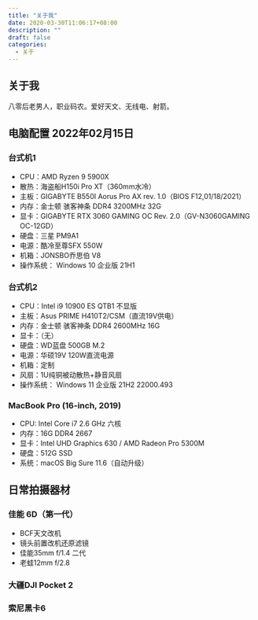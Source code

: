 ```yaml
---
title: "关于我"
date: 2020-03-30T11:06:17+08:00
description: ""
draft: false
categories:
  - 关于
---
```



## 关于我
八零后老男人，职业码农。爱好天文、无线电、射箭。

## 电脑配置 2022年02月15日
### 台式机1
* CPU：AMD Ryzen 9 5900X
* 散热：海盗船H150i Pro XT（360mm水冷）
* 主板：GIGABYTE B550I Aorus Pro AX rev. 1.0（BIOS F12,01/18/2021）
* 内存：金士顿 骇客神条 DDR4 3200MHz 32G
* 显卡：GIGABYTE RTX 3060 GAMING OC Rev. 2.0（GV-N3060GAMING OC-12GD）
* 硬盘：三星 PM9A1
* 电源：酷冷至尊SFX 550W
* 机箱：JONSBO乔思伯 V8
* 操作系统： Windows 10 企业版 21H1

### 台式机2
* CPU：Intel i9 10900 ES QTB1 不显版
* 主板：Asus PRIME H410T2/CSM（直流19V供电）
* 内存：金士顿 骇客神条 DDR4 2600MHz 16G
* 显卡：（无）
* 硬盘：WD蓝盘 500GB M.2
* 电源：华硕19V 120W直流电源
* 机箱：定制
* 风扇：1U纯铜被动散热+静音风扇
* 操作系统： Windows 11 企业版 21H2 22000.493

### MacBook Pro (16-inch, 2019) 
* CPU: Intel Core i7 2.6 GHz 六核 
* 内存：16G DDR4 2667 
* 显卡：Intel UHD Graphics 630 / AMD Radeon Pro 5300M
* 硬盘：512G SSD
* 系统：macOS Big Sure 11.6（自动升级）

## 日常拍摄器材
### 佳能 6D（第一代）
* BCF天文改机
* 镜头前置改机还原滤镜
* 佳能35mm f/1.4 二代
* 老蛙12mm f/2.8
### 大疆DJI Pocket 2
### 索尼黑卡6


